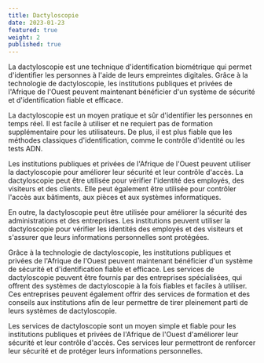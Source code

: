 ```yaml
---
title: Dactyloscopie
date: 2023-01-23
featured: true
weight: 2
published: true
---
```


La dactyloscopie est une technique d'identification biométrique qui permet d'identifier les personnes à l'aide de leurs empreintes digitales. Grâce à la technologie de dactyloscopie, les institutions publiques et privées de l'Afrique de l'Ouest peuvent maintenant bénéficier d'un système de sécurité et d'identification fiable et efficace.

La dactyloscopie est un moyen pratique et sûr d'identifier les personnes en temps réel. Il est facile à utiliser et ne requiert pas de formation supplémentaire pour les utilisateurs. De plus, il est plus fiable que les méthodes classiques d'identification, comme le contrôle d'identité ou les tests ADN.

Les institutions publiques et privées de l'Afrique de l'Ouest peuvent utiliser la dactyloscopie pour améliorer leur sécurité et leur contrôle d'accès. La dactyloscopie peut être utilisée pour vérifier l'identité des employés, des visiteurs et des clients. Elle peut également être utilisée pour contrôler l'accès aux bâtiments, aux pièces et aux systèmes informatiques.

En outre, la dactyloscopie peut être utilisée pour améliorer la sécurité des administrations et des entreprises. Les institutions peuvent utiliser la dactyloscopie pour vérifier les identités des employés et des visiteurs et s'assurer que leurs informations personnelles sont protégées.

Grâce à la technologie de dactyloscopie, les institutions publiques et privées de l'Afrique de l'Ouest peuvent maintenant bénéficier d'un système de sécurité et d'identification fiable et efficace. Les services de dactyloscopie peuvent être fournis par des entreprises spécialisées, qui offrent des systèmes de dactyloscopie à la fois fiables et faciles à utiliser. Ces entreprises peuvent également offrir des services de formation et des conseils aux institutions afin de leur permettre de tirer pleinement parti de leurs systèmes de dactyloscopie. 

Les services de dactyloscopie sont un moyen simple et fiable pour les institutions publiques et privées de l'Afrique de l'Ouest d'améliorer leur sécurité et leur contrôle d'accès. Ces services leur permettront de renforcer leur sécurité et de protéger leurs informations personnelles.